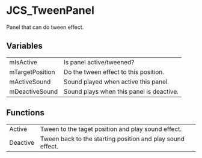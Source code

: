 # JCS_TweenPanel

Panel that can do tween effect.


## Variables

<table>
  <tr>
    <td>mIsActive</td>
    <td>Is panel active/tweened?</td>
  </tr>
  <tr>
    <td>mTargetPosition</td>
    <td>Do the tween effect to this position.</td>
  </tr>
  <tr>
    <td>mActiveSound</td>
    <td>Sound played when active this panel.</td>
  </tr>
  <tr>
    <td>mDeactiveSound</td>
    <td>Sound plays when this panel is deactive.</td>
  </tr>
</table>


## Functions

<table>
  <tr>
    <td>Active</td>
    <td>Tween to the taget position and play sound effect.</td>
  </tr>
  <tr>
    <td>Deactive</td>
    <td>Tween back to the starting position and play sound effect.</td>
  </tr>
</table>
